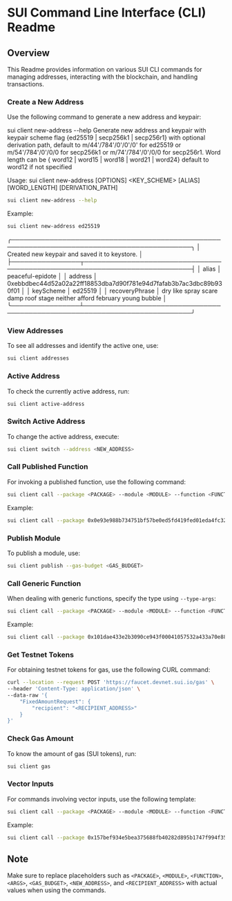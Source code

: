 # SUI Command Line Interface (CLI) Readme

## Overview

This Readme provides information on various SUI CLI commands for managing addresses, interacting with the blockchain, and handling transactions.

### Create a New Address

Use the following command to generate a new address and keypair:

sui client new-address --help
Generate new address and keypair with keypair scheme flag {ed25519 | secp256k1 | secp256r1} with optional derivation path, default to m/44'/784'/0'/0'/0' for
ed25519 or m/54'/784'/0'/0/0 for secp256k1 or m/74'/784'/0'/0/0 for secp256r1. Word length can be { word12 | word15 | word18 | word21 | word24} default to word12
if not specified

Usage: sui client new-address [OPTIONS] <KEY_SCHEME> [ALIAS] [WORD_LENGTH] [DERIVATION_PATH]

```bash
sui client new-address --help
```

Example:
```bash
sui client new-address ed25519
```
╭────────────────────────────────────────────────────────────────────────────────────────────╮
│ Created new keypair and saved it to keystore.                                              │
├────────────────┬───────────────────────────────────────────────────────────────────────────┤
│ alias          │ peaceful-epidote                                                          │
│ address        │ 0xebbdbec44d52a02a22ff18853dba7d90f781e94d7fafab3b7ac3dbc89b930f01        │
│ keyScheme      │ ed25519                                                                   │
│ recoveryPhrase │ dry like spray scare damp roof stage neither afford february young bubble │
╰────────────────┴───────────────────────────────────────────────────────────────────────────╯

### View Addresses

To see all addresses and identify the active one, use:

```bash
sui client addresses
```

### Active Address

To check the currently active address, run:

```bash
sui client active-address
```

### Switch Active Address

To change the active address, execute:

```bash
sui client switch --address <NEW_ADDRESS>
```

### Call Published Function

For invoking a published function, use the following command:

```bash
sui client call --package <PACKAGE> --module <MODULE> --function <FUNCTION> --args <ARGS> --gas-budget <GAS_BUDGET>
```

Example:
```bash
sui client call --package 0x0e93e988b734751bf57be0ed5fd419fed01eda4fc320637c3e89c65f82c85f78 --module music_coin --function mint_token --args 0x7622369a7f85565664aa0189cb03c4d4fdb484ad6c0f3a1915be9a7767d48108 23333333333 0x0b6ffe868b9b236cbf29316a277ff891e368facf8975e146c950b137f0268adc --gas-budget 10000000000
```

### Publish Module

To publish a module, use:

```bash
sui client publish --gas-budget <GAS_BUDGET>
```

### Call Generic Function

When dealing with generic functions, specify the type using `--type-args`:

```bash
sui client call --package <PACKAGE> --module <MODULE> --function <FUNCTION> --type-args <TYPE_ARGS> --args <ARGS> --gas-budget <GAS_BUDGET>
```

Example:
```bash
sui client call --package 0x101dae433e2b3090ce943f00041057532a433a70e88c193fac9e0f8ad8bd953d --module book_my_ticket_coin --function mint_and_transfer --type-args 0x101dae433e2b3090ce943f00041057532a433a70e88c193fac9e0f8ad8bd953d(packageId)::book_my_ticket_coin::BOOK_MY_TICKET_COIN --args 0x82b735ee14cbba558c4d01f3b13734c22ed47070a75d24aac32689ff74e3029b 2333333333333333 0x0b6ffe868b9b236cbf29316a277ff891e368facf8975e146c950b137f0268adc --gas-budget 1000000000
```

### Get Testnet Tokens

For obtaining testnet tokens for gas, use the following CURL command:

```bash
curl --location --request POST 'https://faucet.devnet.sui.io/gas' \
--header 'Content-Type: application/json' \
--data-raw '{
    "FixedAmountRequest": {
        "recipient": "<RECIPIENT_ADDRESS>"
    }
}'
```

### Check Gas Amount

To know the amount of gas (SUI tokens), run:

```bash
sui client gas
```

### Vector Inputs

For commands involving vector inputs, use the following template:

```bash
sui client call --package <PACKAGE> --module <MODULE> --function <FUNCTION> --args <ARGS> --gas-budget <GAS_BUDGET> --json
```

Example:
```bash
sui client call --package 0x157bef934e5bea375688fb40282d895b1747f994f35d7d939462cee73b8a5415 --module BookMyTicket --function add_ticket_types --args 0xdd70fb36f066239813eaaf45ea049d9945f9633a009eda840c0d205bebf9bc6b "["hemaeenth","fff","ccc"]" "[1,2,2]" --gas-budget 1000000000 --json
```

## Note

Make sure to replace placeholders such as `<PACKAGE>`, `<MODULE>`, `<FUNCTION>`, `<ARGS>`, `<GAS_BUDGET>`, `<NEW_ADDRESS>`, and `<RECIPIENT_ADDRESS>` with actual values when using the commands.
